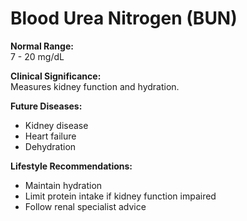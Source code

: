 # Blood Urea Nitrogen (BUN)

**Normal Range:**  
7 - 20 mg/dL

**Clinical Significance:**  
Measures kidney function and hydration.

**Future Diseases:**  
- Kidney disease  
- Heart failure  
- Dehydration

**Lifestyle Recommendations:**  
- Maintain hydration  
- Limit protein intake if kidney function impaired  
- Follow renal specialist advice
